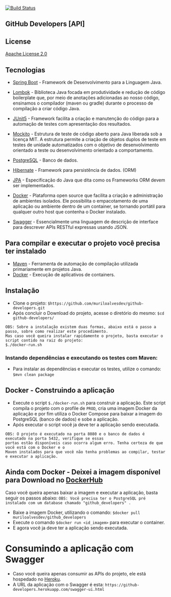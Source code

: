 [![Build Status](https://travis-ci.com/muriloalvesdev/github-developers.svg?token=ioemJXEZtsUqgszw2Nq4&branch=master)](https://travis-ci.com/muriloalvesdev/github-developers)

## GitHub Developers [API]

## License
[Apache License 2.0](https://github.com/muriloalvesdev/github-developers/blob/master/LICENSE)

## Tecnologias 

- [Spring Boot](https://spring.io/projects/spring-boot) - Framework de Desenvolvimento para a Linguagem Java.

- [Lombok](https://projectlombok.org/) - Biblioteca Java focada em produtividade e redução de código boilerplate que, por meio de anotações adicionadas ao nosso código, ensinamos o compilador (maven ou gradle) durante o processo de compilação a criar código Java.

- [JUnit5](https://junit.org/junit5/) - Framework facilita a criação e manutenção do código para a automação de testes com apresentação dos resultados.

- [Mockito](https://site.mockito.org/) - Estrutura de teste de código aberto para Java liberada sob a licença MIT. A estrutura permite a criação de objetos duplos de teste em testes de unidade automatizados com o objetivo de desenvolvimento orientado a teste ou desenvolvimento orientado a comportamento.

- [PostgreSQL](https://www.postgresql.org/download/) - Banco de dados.

- [Hibernate](https://hibernate.org/) - Framework para persistência de dados. (ORM)

- [JPA](https://hibernate.org/orm/) - Especificação do Java que dita como os Frameworks ORM devem ser implementados.

- [Docker](https://www.docker.com/) - Plataforma open source que facilita a criação e administração de ambientes isolados. Ele possibilita o empacotamento de uma aplicação ou ambiente dentro de um container, se tornando portátil para qualquer outro host que contenha o Docker instalado.

- [Swagger](https://swagger.io/) - Essencialmente uma linguagem de descrição de interface para descrever APIs RESTful expressas usando JSON.


## Para compilar e executar o projeto você precisa ter instalado

 - [Maven](https://maven.apache.org/) - Ferramenta de automação de compilação utilizada primariamente em projetos Java.
 - [Docker](https://docs.docker.com/get-docker/) - Execução de aplicativos de containers.


## Instalação

 - Clone o projeto: `$https://github.com/muriloalvesdev/github-developers.git`
 - Após concluir o Download do projeto, acesse o diretório do mesmo: `$cd github-developers/`
 
```
OBS: Sobre a instalação existem duas formas, abaixo está o passo a passo, sobre como realizar este procedimento. 
Mas caso você queira instalar rapidamente o projeto, basta executar o script contido na raiz do projeto: 
$./docker-run.sh
```
 
### Instando dependências e executando os testes com Maven:

- Para instalar as dependências e executar os testes, utilize o comando: `$mvn clean package`

## Docker - Construindo a aplicação

- Execute o script `$./docker-run.sh` para construir a aplicação. 
Este script compila o projeto com o profile de `PROD`, cria uma imagem Docker da aplicação e por fim utiliza o 
Docker Compose para baixar a imagem do PostgreSQL (banco de dados) e sobe a aplicação.
- Após executar o script você ja deve ter a aplicação sendo executada.
```
OBS: O projeto é executado na porta 8080 e o banco de dados é executado na porta 5432, verifique se essas 
portas estão disponíveis caso ocorra algum erro. Tenha certeza de que você está com o Docker e o 
Maven instalados para que você não tenha problemas ao compilar, testar e executar a aplicação.
```

## Ainda com Docker - Deixei a imagem disponível para Download no [DockerHub](https://hub.docker.com/r/muriloalvesdev/github_developers)
Caso você queira apenas baixar a imagem e executar a aplicação, basta seguir os passos abaixo:
`OBS: Você precisa ter o PostgreSQL pré instalado com um database chamado "github_developers" .`

- Baixe a imagem Docker, utilizando o comando: `$docker pull muriloalvesdev/github_developers`
- Execute o comando `$docker run <id_imagem>` para executar o container.
- E agora você ja deve ter a aplicação sendo executada.

# Consumindo a aplicação com Swagger
- Caso você queira apenas consumir as APIs do projeto, ele está hospedado no [Heroku](https://heroku.com).
- A URL da aplicação com o Swagger é esta: `https://github-developers.herokuapp.com/swagger-ui.html`
